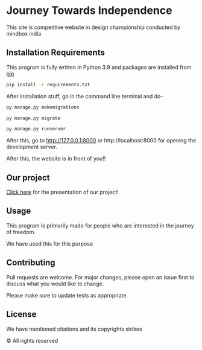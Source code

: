 # Journey Towards Independence

This site is competitive website in design championship conducted by mindbox india

## Installation Requirements

This program is fully written in Python 3.9 and packages are installed from [pip](https://pip.pypa.io/en/stable/)

```bash
pip install -r requirements.txt
```

After installation stuff, go in the command line terminal and do-
```bash
py manage.py makemigrations

py manage.py migrate

py manage.py runserver
```

After this, go to http://127.0.0.1:8000 or http://localhost:8000 for opening the development server.

After this, the website is in front of you!!

## Our project
[Click here](https://drive.google.com/file/d/1iOpOGkDVza1Sc5vemcGA65pQ4-p0px9y/view?usp=sharing) for the presentation of our project!

## Usage

This program is primarily made for people who are interested in the journey of freedom.

We have used this for this purpose

## Contributing

Pull requests are welcome. For major changes, please open an issue first
to discuss what you would like to change.

Please make sure to update tests as appropriate.

## License

We have mentioned citations and its copyrights strikes

© All rights reserved